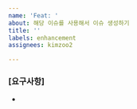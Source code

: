 ```yaml
---
name: 'Feat: '
about: 해당 이슈를 사용해서 이슈 생성하기
title: ''
labels: enhancement
assignees: kimzoo2

---
```


### [요구사항]
-
